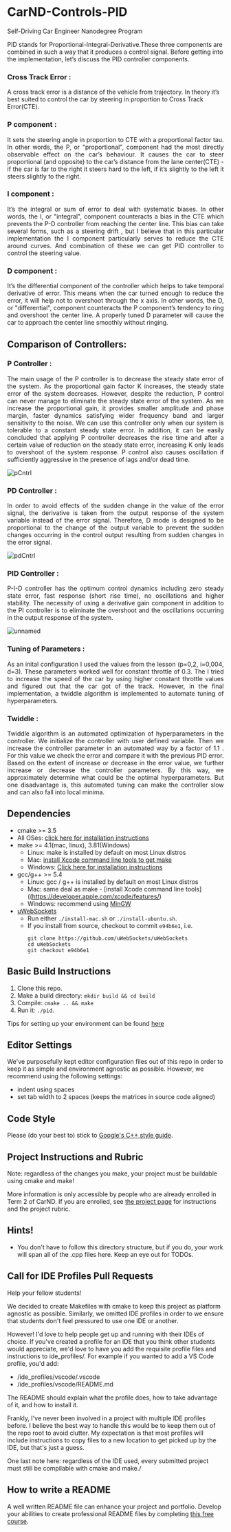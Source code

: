 # CarND-Controls-PID
Self-Driving Car Engineer Nanodegree Program


PID stands for Proportional-Integral-Derivative.These three components are combined in such a way that it produces a control signal. Before getting into the implementation, let’s discuss the PID controller components.
### Cross Track Error :
A cross track error is a distance of the vehicle from trajectory. In theory it’s best suited to control the car by steering in proportion to Cross Track Error(CTE).

### P component :
<p align="justify">
It sets the steering angle in proportion to CTE with a proportional factor tau. In other words, the P, or "proportional", component had the most directly observable effect on the car’s behaviour. It causes the car to steer proportional (and opposite) to the car’s distance from the lane center(CTE) - if the car is far to the right it steers hard to the left, if it’s slightly to the left it steers slightly to the right. </p>

### I component :
<p align="justify">
It’s the integral or sum of error to deal with systematic biases. In other words, the I, or "integral", component counteracts a bias in the CTE which prevents the P-D controller from reaching the center line. This bias can take several forms, such as a steering drift , but I believe that in this particular implementation the I component particularly serves to reduce the CTE around curves. And combination of these we can get PID controller to control the steering value. </p>

### D component :
<p align="justify">
It’s the differential component of the controller which helps to take temporal derivative of error. This means when the car turned enough to reduce the error, it will help not to overshoot through the x axis. In other words, the D, or "differential", component counteracts the P component’s tendency to ring and overshoot the center line. A properly tuned D parameter will cause the car to approach the center line smoothly without ringing. </p>

## Comparison of Controllers:

### P Controller :
<p align="justify">
The main usage of the P controller is to decrease the steady state error of the
system. As the proportional gain factor K increases, the steady state error of the system
decreases. However, despite the reduction, P control can never manage to eliminate the steady
state error of the system. As we increase the proportional gain, it provides smaller amplitude
and phase margin, faster dynamics satisfying wider frequency band and larger sensitivity to
the noise. We can use this controller only when our system is tolerable to a constant steady
state error. In addition, it can be easily concluded that applying P controller decreases the rise
time and after a certain value of reduction on the steady state error, increasing K only leads to
overshoot of the system response. P control also causes oscillation if sufficiently aggressive in
the presence of lags and/or dead time. </p>


![pCntrl](https://user-images.githubusercontent.com/37708330/56099352-f3bc6580-5f0b-11e9-8b31-ad0252f36608.png)

### PD Controller :
<p align="justify">
 In order to avoid effects of the sudden change in the value of the error signal, the derivative is taken from the
output response of the system variable instead of the error signal. Therefore, D mode is
designed to be proportional to the change of the output variable to prevent the sudden changes
occurring in the control output resulting from sudden changes in the error signal. </p>

![pdCntrl](https://user-images.githubusercontent.com/37708330/56099353-f3bc6580-5f0b-11e9-9b88-4e33eb01fa23.png)

### PID Controller :
<p align="justify">
P-I-D controller has the optimum control dynamics including zero steady state error, fast
response (short rise time), no oscillations and higher stability. The necessity of using a
derivative gain component in addition to the PI controller is to eliminate the overshoot and the
oscillations occurring in the output response of the system.  </p>

![unnamed](https://user-images.githubusercontent.com/37708330/56099354-f3bc6580-5f0b-11e9-9df6-91cf52f0c2cd.png)

### Tuning of Parameters :
<p align="justify">
 As an inital configuration I used the values from the lesson (p=0,2, i=0,004, d=3). These parameters worked well for constant throttle of 0.3. The I tried to increase the speed of the car by using higher constant throttle values and figured out that the car got of the track. However, in the final implementation, a twiddle algorithm is implemented to automate tuning of hyperparameters. </p>

### Twiddle :
<p align="justify">
Twiddle algorithm is an automated optimization of hyperparameters in the controller. We initialize the controller with user defined variable. Then we increase the controller parameter in an automated way by a factor of 1.1 . For this value we check the error and compare it with the previous PID error. Based on the extent of increase or decrease in the error value, we further increase or decrease the controller parameters. By this way, we approximately determine what could be the optimal hyperparameters. But one disadvantage is, this automated tuning can make the controller slow and can also fall into local minima. </p>




## Dependencies

* cmake >= 3.5
 * All OSes: [click here for installation instructions](https://cmake.org/install/)
* make >= 4.1(mac, linux), 3.81(Windows)
  * Linux: make is installed by default on most Linux distros
  * Mac: [install Xcode command line tools to get make](https://developer.apple.com/xcode/features/)
  * Windows: [Click here for installation instructions](http://gnuwin32.sourceforge.net/packages/make.htm)
* gcc/g++ >= 5.4
  * Linux: gcc / g++ is installed by default on most Linux distros
  * Mac: same deal as make - [install Xcode command line tools]((https://developer.apple.com/xcode/features/)
  * Windows: recommend using [MinGW](http://www.mingw.org/)
* [uWebSockets](https://github.com/uWebSockets/uWebSockets)
  * Run either `./install-mac.sh` or `./install-ubuntu.sh`.
  * If you install from source, checkout to commit `e94b6e1`, i.e.
    ```
    git clone https://github.com/uWebSockets/uWebSockets 
    cd uWebSockets
    git checkout e94b6e1
    ```



## Basic Build Instructions

1. Clone this repo.
2. Make a build directory: `mkdir build && cd build`
3. Compile: `cmake .. && make`
4. Run it: `./pid`. 

Tips for setting up your environment can be found [here](https://classroom.udacity.com/nanodegrees/nd013/parts/40f38239-66b6-46ec-ae68-03afd8a601c8/modules/0949fca6-b379-42af-a919-ee50aa304e6a/lessons/f758c44c-5e40-4e01-93b5-1a82aa4e044f/concepts/23d376c7-0195-4276-bdf0-e02f1f3c665d)

## Editor Settings

We've purposefully kept editor configuration files out of this repo in order to
keep it as simple and environment agnostic as possible. However, we recommend
using the following settings:

* indent using spaces
* set tab width to 2 spaces (keeps the matrices in source code aligned)

## Code Style

Please (do your best to) stick to [Google's C++ style guide](https://google.github.io/styleguide/cppguide.html).

## Project Instructions and Rubric

Note: regardless of the changes you make, your project must be buildable using
cmake and make!

More information is only accessible by people who are already enrolled in Term 2
of CarND. If you are enrolled, see [the project page](https://classroom.udacity.com/nanodegrees/nd013/parts/40f38239-66b6-46ec-ae68-03afd8a601c8/modules/f1820894-8322-4bb3-81aa-b26b3c6dcbaf/lessons/e8235395-22dd-4b87-88e0-d108c5e5bbf4/concepts/6a4d8d42-6a04-4aa6-b284-1697c0fd6562)
for instructions and the project rubric.

## Hints!

* You don't have to follow this directory structure, but if you do, your work
  will span all of the .cpp files here. Keep an eye out for TODOs.

## Call for IDE Profiles Pull Requests

Help your fellow students!

We decided to create Makefiles with cmake to keep this project as platform
agnostic as possible. Similarly, we omitted IDE profiles in order to we ensure
that students don't feel pressured to use one IDE or another.

However! I'd love to help people get up and running with their IDEs of choice.
If you've created a profile for an IDE that you think other students would
appreciate, we'd love to have you add the requisite profile files and
instructions to ide_profiles/. For example if you wanted to add a VS Code
profile, you'd add:

* /ide_profiles/vscode/.vscode
* /ide_profiles/vscode/README.md

The README should explain what the profile does, how to take advantage of it,
and how to install it.

Frankly, I've never been involved in a project with multiple IDE profiles
before. I believe the best way to handle this would be to keep them out of the
repo root to avoid clutter. My expectation is that most profiles will include
instructions to copy files to a new location to get picked up by the IDE, but
that's just a guess.

One last note here: regardless of the IDE used, every submitted project must
still be compilable with cmake and make./

## How to write a README
A well written README file can enhance your project and portfolio.  Develop your abilities to create professional README files by completing [this free course](https://www.udacity.com/course/writing-readmes--ud777).

